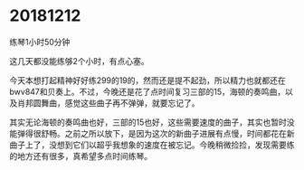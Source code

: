 # 20181212

练琴1小时50分钟

这几天都没能练够2个小时，有点心塞。

今天本想打起精神好好练299的19的，然而还是提不起劲，所以精力也就都还在bwv847和贝奏上。不过，今晚还是花了点时间复习三部的15，海顿的奏鸣曲，以及肖邦圆舞曲，感觉这些曲子再不弹弹，就要忘记了。

其实无论海顿的奏鸣曲也好，三部的15也好，这些需要速度的曲子，其实也暂时没能弹得很舒畅。之前之所以放下，是因为这次的新曲子进展有点慢，时间都花在新曲子上了，没想到它们以超乎我想象的速度在被忘记。今晚稍微捡捡，发现需要练的地方还有很多，真希望多点时间练琴。
